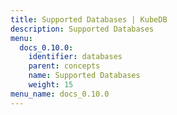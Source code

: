 ```yaml
---
title: Supported Databases | KubeDB
description: Supported Databases
menu:
  docs_0.10.0:
    identifier: databases
    parent: concepts
    name: Supported Databases
    weight: 15
menu_name: docs_0.10.0
---
```

